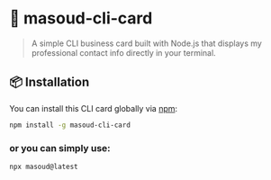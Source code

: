 # 🪪 masoud-cli-card

> A simple CLI business card built with Node.js that displays my professional contact info directly in your terminal.

## 📦 Installation

You can install this CLI card globally via [npm](https://www.npmjs.com/):

```bash
npm install -g masoud-cli-card
```
### or you can simply use:
```bash
npx masoud@latest
```

